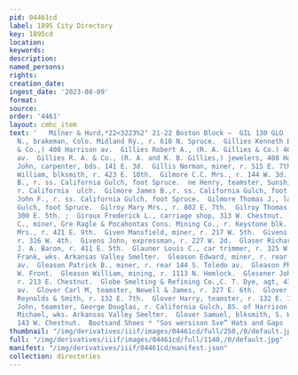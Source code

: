 ```yaml
---
pid: 04461cd
label: 1895 City Directory
key: 1895cd
location: 
keywords: 
description: 
named_persons: 
rights: 
creation_date: 
ingest_date: '2023-08-09'
format: 
source: 
order: '4461'
layout: cmhc_item
text: '   Milner & Hurd,*22<3223%2" 21-22 Boston Block —  GIL 130 GLO  Gillette Clinton
  N., brakeman, Colo. Midland Ry., r. 610 N. Spruce.  Gillies Kenneth B., (R. A. Gillies
  & Co.,) 408 Harrison av.  Gillies Robert A., (R. A. Gillies & Co.) 408 Harrison
  av.  Gillies R. A. & Co., (R. A. and K. B. Gillies,) jewelers, 408 Harrison av.  Gillis
  John, carpenter, bds. 141 E. 3d.  Gillis Norman, miner, r. 515 E. 7th.  Gillmyer
  William, blksmith, r. 423 E. 10th.  Gilmore C.C. Mrs., r. 144 W. 3d.  Gilmore Harrison
  B., r. ss. California Gulch, foot Spruce.  ne Henry, teamster, Sunshine Coal Co.,
  r. California  ulch.  Gilmore James B.,r. ss. California Gulch, foot Spruce.  Gilmore
  John F., r. ss. California Gulch, foot Spruce.  Gilmore Thomas J., lab, r. ss. California
  Gulch, foot Spruce.  Gilroy Mary Mrs., r. 802 E. 7th.  Gilroy Thomas, miner, r.
  300 E. 5th. ;  Giroux Frederick L., carriage shop, 313 W. Chestnut.  Girt Archibald
  C., miner, Gre Ragle & Pocahontas Cons. Mining Co., r. Keystone blk.  Gisin George
  Mrs., r. 421 E. 9th.  Given Mansfield, miner, r. 217 W. 5th.  Givens Daniel, engineer,
  r. 316 W. 4th.  Givens John, expressman, r. 227 W. 2d.  Glaser Richard C., upholsterer,
  J. A. Baron, r. 411 E. 5th.  Glauner Louis C., car trimmer, r. 325 W. 6th.  Glavan
  Frank, wks. Arkansas Valley Smelter.  Gleason Edward, miner, r. rear 144 §S. Toledo
  av.  Gleason Patrick B., miner, r. rear 144 S. Toledo av.  Gleason Philip, r. 207
  W. Front.  Gleason William, mining, r. 1113 N. Hemlock.  Glesener John P., engineer,
  r. 213 E. Chestnut.  Globe Smelting & Refining Co.,C. T. Dye, agt, 431 Harrison
  av.  Glover Carl M, teamster, Newell & James, r. 327 E. 6th.  Glover George, teamster,
  Reynolds & Smith, r. 132 E. 7th.  Glover Harry, teamster, r. 132 E. 7th.  Glover
  John, teamster, George Douglas, r. California Gulch, 8S. of Harrison av.  Glover
  Michael, wks. Arkansas Valley Smelter.  Glover Samuel, blksmith, S. Walker, bds.
  143 W. Chestnut.  Bootsand Shoes * "Sos wersison Sve” Hats and Gaps '
thumbnail: "/img/derivatives/iiif/images/04461cd/full/250,/0/default.jpg"
full: "/img/derivatives/iiif/images/04461cd/full/1140,/0/default.jpg"
manifest: "/img/derivatives/iiif/04461cd/manifest.json"
collection: directories
---
```

